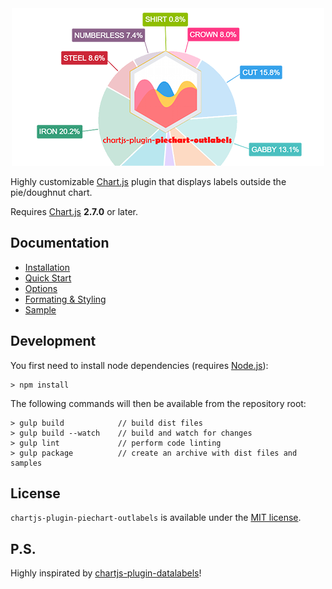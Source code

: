 <div align="center">
    <img src="docs/assets/banner.png"/>
</div>

Highly customizable [Chart.js](http://www.chartjs.org/) plugin that displays labels outside the pie/doughnut chart.

Requires [Chart.js](https://github.com/chartjs/Chart.js/releases) **2.7.0** or later.

## Documentation

- [Installation](https://piechart-outlabels.netlify.com/installation)
- [Quick Start](https://piechart-outlabels.netlify.com/quickstart)
- [Options](https://piechart-outlabels.netlify.com/options)
- [Formating & Styling](https://piechart-outlabels.netlify.com/formatting)
- [Sample](https://piechart-outlabels.netlify.com/sample)

## Development

You first need to install node dependencies (requires [Node.js](https://nodejs.org/)):

    > npm install

The following commands will then be available from the repository root:

    > gulp build            // build dist files
    > gulp build --watch    // build and watch for changes
    > gulp lint             // perform code linting
    > gulp package          // create an archive with dist files and samples

## License

`chartjs-plugin-piechart-outlabels` is available under the [MIT license](LICENSE.md).

## P.S.

Highly inspirated by [chartjs-plugin-datalabels](https://github.com/chartjs/chartjs-plugin-datalabels)!